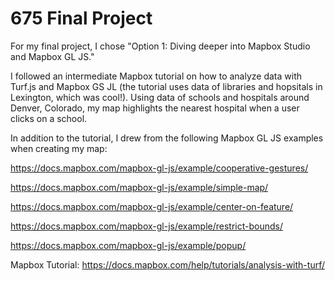 # 675 Final Project

For my final project, I chose "Option 1: Diving deeper into Mapbox Studio and Mapbox GL JS."

I followed an intermediate Mapbox tutorial on how to analyze data with Turf.js and Mapbox GS JL (the tutorial uses data of libraries and hopsitals in Lexington, which was cool!). Using data of schools and hospitals around Denver, Colorado, my map highlights the nearest hospital when a user clicks on a school. 

In addition to the tutorial, I drew from the following Mapbox GL JS examples when creating my map:

https://docs.mapbox.com/mapbox-gl-js/example/cooperative-gestures/

https://docs.mapbox.com/mapbox-gl-js/example/simple-map/

https://docs.mapbox.com/mapbox-gl-js/example/center-on-feature/

https://docs.mapbox.com/mapbox-gl-js/example/restrict-bounds/

https://docs.mapbox.com/mapbox-gl-js/example/popup/

Mapbox Tutorial: https://docs.mapbox.com/help/tutorials/analysis-with-turf/ 
